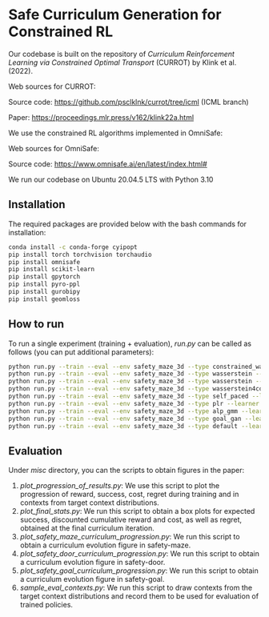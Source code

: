 # Safe Curriculum Generation for Constrained RL

Our codebase is built on the repository of _Curriculum Reinforcement Learning via Constrained Optimal Transport_ (CURROT) by Klink et al. (2022).

Web sources for CURROT:

Source code: https://github.com/psclklnk/currot/tree/icml (ICML branch)

Paper: https://proceedings.mlr.press/v162/klink22a.html

We use the constrained RL algorithms implemented in OmniSafe:

Web sources for OmniSafe:

Source code: https://www.omnisafe.ai/en/latest/index.html#


We run our codebase on Ubuntu 20.04.5 LTS with Python 3.10

## Installation

The required packages are provided below with the bash commands for installation:
```bash
conda install -c conda-forge cyipopt
pip install torch torchvision torchaudio
pip install omnisafe
pip install scikit-learn
pip install gpytorch
pip install pyro-ppl
pip install gurobipy
pip install geomloss
```

## How to run
To run a single experiment (training + evaluation), *run.py* can be called as follows (you can put additional parameters):
```bash
python run.py --train --eval --env safety_maze_3d --type constrained_wasserstein --learner PPOLag --seed 1 # SCG
python run.py --train --eval --env safety_maze_3d --type wasserstein --learner PPOLag --PEN_COEFT 1.0 --seed 1 # NaiveSafeCURROT
python run.py --train --eval --env safety_maze_3d --type wasserstein --learner PPOLag --PEN_COEFT 0.0 --seed 1 # CURROT
python run.py --train --eval --env safety_maze_3d --type wasserstein4cost --learner PPOLag --seed 1 # CURROT4Cost
python run.py --train --eval --env safety_maze_3d --type self_paced --learner PPOLag --seed 1 # SPDL
python run.py --train --eval --env safety_maze_3d --type plr --learner PPOLag --seed 1 # PLR
python run.py --train --eval --env safety_maze_3d --type alp_gmm --learner PPOLag --seed 1 # ALP-GMM
python run.py --train --eval --env safety_maze_3d --type goal_gan --learner PPOLag --seed 1 # GoalGAN
python run.py --train --eval --env safety_maze_3d --type default --learner PPOLag --seed 1 # Default
```

## Evaluation
Under *misc* directory, you can the scripts to obtain figures in the paper:
1) *plot_progression_of_results.py*: We use this script to plot the progression of reward, success, cost, regret during training and in contexts from target context distributions.
2) *plot_final_stats.py*: We run this script to obtain a box plots for expected success, discounted cumulative reward and cost, as well as regret, obtained at the final curriculum iteration.
3) *plot_safety_maze_curriculum_progression.py*: We run this script to obtain a curriculum evolution figure in safety-maze.
4) *plot_safety_door_curriculum_progression.py*: We run this script to obtain a curriculum evolution figure in safety-door.
5) *plot_safety_goal_curriculum_progression.py*: We run this script to obtain a curriculum evolution figure in safety-goal.
6) *sample_eval_contexts.py*: We run this script to draw contexts from the target context distributions and record them to be used for evaluation of trained policies.




